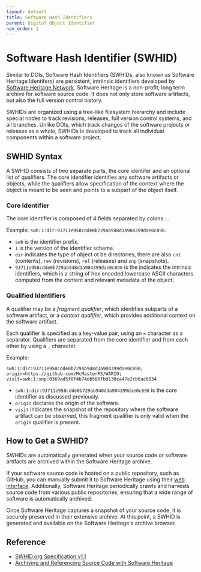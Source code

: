 ```yaml
---
layout: default
title: Software Hash Identifiers
parent: Digital Object Identifier
nav_order: 1
---
```


# Software Hash Identifier (SWHID)

Similar to DOIs, Software Hash Identifiers (SWHIDs, also known as Software Heritage Identifers) are persistent, intriinsic identifiers developed by [Software Heritage Network](https://www.softwareheritage.org/). Software Heritage is a non-profit, long term archive for software source code. It does not only store software artifacts, but also the full version control history.  

SWHIDs are organized using a tree-like filesystem hierarchy and include special nodes to track revisions, releases, full version control systems, and all branches. Unlike DOIs, which track changes of the software projects or releases as a whole, SWHIDs is developed to track all individual components within a software project.  

## SWHID Syntax

A SWHID consists of two separate parts, the core identifer and an optional list of qualifiers. The core identifier identifies any software artifacts or objects, while the qualifiers allow specification of the context where the object is meant to be seen and points to a subpart of the object itself.  

### Core Identifier

The core identifier is composed of 4 fields separated by colons `:`.

Example: `swh:1:dir:93711e958cdde0b729ab948d3a904399dae0c890`. 

- `swh` is the identifier prefix. 
- `1` is the version of the identifier scheme. 
- `dir` indicates the type of object ot be directories, there are also `cnt` (contents), `rev` (revisions), `rel` (releases) and `snp` (snapshots). 
- `93711e958cdde0b729ab948d3a904399dae0c890` is the indicates the intrinsic identifiers, which is a string of hex encoded lowercase ASCII characters computed from the content and relevant metadata of the object. 

### Qualified Identifiers

A qualifier may be a *fragment qualifier*, which identifies subparts of a software artifact, or a *context qualifier*, which provides additional context on the software artifact.  

Each qualifier is specified as a key-value pair, using an `=` character as a separator. Qualifiers are separated from the core identifier and from each other by using a `;` character.  

Example:  

```
swh:1:dir:93711e958cdde0b729ab948d3a904399dae0c890;
origin=https://github.com/McMasterRS/WARIO;
visit=swh:1:snp:0369ad5f0f4b74eb586fbd130ca47e2cb6ac8034
```

- `swh:1:dir:93711e958cdde0b729ab948d3a904399dae0c890` is the core identifier as discussed previously. 
- `origin` declares the origin of the software. 
- `visit` indicates the snapshot of the repository where the software artifact can be observed, this fragment qualifier is only valid when the `origin` qualifier is present. 

## How to Get a SWHID?

SWHIDs are automatically generated when your source code or software artifacts are archived within the Software Heritage archive.  

If your software source code is hosted on a public repository, such as GitHub, you can manually submit it to Software Heritage using their [web interface](https://www.softwareheritage.org/features/). Additionally, Software Heritage periodically crawls and harvests source code from various public repositories, ensuring that a wide range of software is automatically archived.  

Once Software Heritage captures a snapshot of your source code, it is securely preserved in their extensive archive. At this point, a SWHID is generated and available on the Software Heritage's archive browser.  

## Reference

- [SWHID.org Specification v1.1](https://www.swhid.org/specification/v1.1/0.Introduction/)
- [Archiving and Referencing Source Code with Software Heritage](https://arxiv.org/abs/2004.00514)
